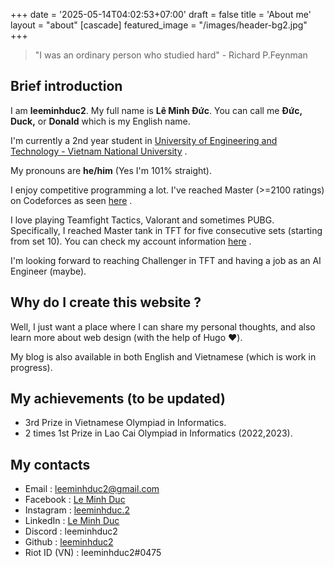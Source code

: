 +++
date = '2025-05-14T04:02:53+07:00'
draft = false
title = 'About me'
layout = "about"
[cascade]
    featured_image = "/images/header-bg2.jpg"
+++

> "I was an ordinary person who studied hard" - Richard P.Feynman

## Brief introduction

I am **leeminhduc2**. My full name is **Lê Minh Đức**. You can call me **Đức, Duck,** or **Donald** which is my English name.

I'm currently a 2nd year student in [University of Engineering and Technology - Vietnam National University](https://uet.vnu.edu.vn/) .

My pronouns are **he/him** (Yes I'm 101% straight).

I enjoy competitive programming a lot. I've reached Master (>=2100 ratings) on Codeforces as seen [here](https://codeforces.com/profile/Gwen) .

I love playing Teamfight Tactics, Valorant and sometimes PUBG. Specifically, I reached Master tank in TFT for five consecutive sets (starting from set 10). You can check my account information [here](https://tactics.tools/player/vn/leeminhduc2) .

I'm looking forward to reaching Challenger in TFT and having a job as an AI Engineer (maybe).

## Why do I create this website ?

Well, I just want a place where I can share my personal thoughts, and also learn more about web design (with the help of Hugo ❤️).

My blog is also available in both English and Vietnamese (which is work in progress).

## My achievements (to be updated)

- 3rd Prize in Vietnamese Olympiad in Informatics.
- 2 times 1st Prize in Lao Cai Olympiad in Informatics (2022,2023).

## My contacts

- Email : leeminhduc2@gmail.com
- Facebook : [Le Minh Duc](https://www.facebook.com/leeminhduc2.4705)
- Instagram : [leeminhduc.2](https://www.instagram.com/leeminhduc.2/)
- LinkedIn : [Le Minh Duc]()
- Discord : leeminhduc2
- Github : [leeminhduc2](https://github.com/leeminhduc2/)
- Riot ID (VN) : leeminhduc2#0475
